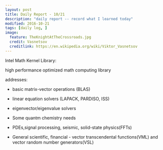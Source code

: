 ```yaml
---
layout: post
title: Daily Report - 10/21
description: "daily report -- record what I learned today"
modified: 2016-10-21
tags: [daily log, ]
image:
  feature: TheKnightAtTheCrossroads.jpg
  credit: Vasnetsov
  creditlink: https://en.wikipedia.org/wiki/Viktor_Vasnetsov
---
```



Intel Math Kernel Library:

high performance optimized math computing library

addresses:

- basic matrix-vector operations (BLAS)

- linear equation solvers (LAPACK, PARDISO, ISS)

- eigenvector/eigenvalue solvers

- Some quantm chemistry needs

- PDEs,signal processing, seismic, solid-state physics(FFTs)

- General scientific, financial - vector transcendental functions(VML) and vector random number generators(VSL)

